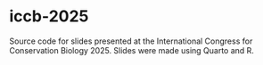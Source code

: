 # iccb-2025
Source code for slides presented at the International Congress for Conservation Biology 2025. Slides were made using Quarto and R.
